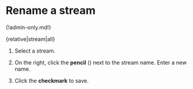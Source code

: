 # Rename a stream

{!admin-only.md!}

{relative|stream|all}

1. Select a stream.

1. On the right, click the **pencil** (<i class="icon-vector-pencil"></i>)
   next to the stream name. Enter a new name.

1. Click the **checkmark** to save.
